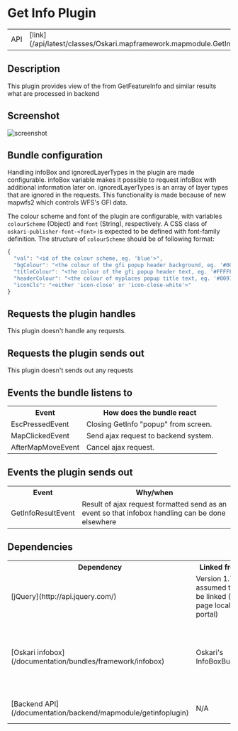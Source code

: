 # Get Info Plugin

<table class="table">
  <tr>
    <td>API</td><td>[link](/api/latest/classes/Oskari.mapframework.mapmodule.GetInfoPlugin.html)</td>
  </tr>
</table>

## Description

This plugin provides view of the from GetFeatureInfo and similar results what are processed in backend

## Screenshot

![screenshot](/images/bundles/gfi_query.png)

## Bundle configuration

Handling infoBox and ignoredLayerTypes in the plugin are made configurable. infoBox variable makes it possible to request infoBox with additional information later on. ignoredLayerTypes is an array of layer types that are ignored in the requests. This functionality is made because of new mapwfs2 which controls WFS's GFI data.

The colour scheme and font of the plugin are configurable, with variables `colourScheme` (Object) and `font` (String), respectively. A CSS class of `oskari-publisher-font-<font>` is expected to be defined with font-family definition. The structure of `colourScheme` should be of following format:

```javascript
{
  "val": "<id of the colour scheme, eg. 'blue'>",
  "bgColour": "<the colour of the gfi popup header background, eg. '#0091FF'>",
  "titleColour": "<the colour of the gfi popup header text, eg. '#FFFFFF'>",
  "headerColour": "<the colour of myplaces popup title text, eg. '#0091FF'>",
  "iconCls": "<either 'icon-close' or 'icon-close-white'>"
}
```

## Requests the plugin handles

This plugin doesn't handle any requests.

## Requests the plugin sends out

This plugin doesn't sends out any requests

## Events the bundle listens to

<table class="table">
  <tr>
    <th> Event </th><th> How does the bundle react</th>
  </tr>
  <tr>
    <td> EscPressedEvent </td><td> Closing GetInfo "popup" from screen.</td>
  </tr>
  <tr>
    <td> MapClickedEvent </td><td> Send ajax request to backend system.</td>
  </tr>
  <tr>
    <td> AfterMapMoveEvent </td><td> Cancel ajax request.</td>
  </tr>
</table>

## Events the plugin sends out

<table class="table">
  <tr>
    <th>Event</th><th>Why/when</th>
  </tr>
  <tr>
    <td>GetInfoResultEvent</td><td> Result of ajax request formatted send as an event so that infobox handling can be done elsewhere </td>
  </tr>
</table>

## Dependencies

<table class="table">
  <tr>
    <th> Dependency </th><th> Linked from </th><th> Purpose</th>
  </tr>
  <tr>
    <td> [jQuery](http://api.jquery.com/) </td>
    <td> Version 1.7.1 assumed to be linked (on page locally in portal) </td>
    <td> Used to create the UI</td>
  </tr>
  <tr>
    <td> [Oskari infobox](/documentation/bundles/framework/infobox) </td>
    <td> Oskari's InfoBoxBundle </td>
    <td> That handles the infobox as an Openlayers popup with customized UI
  </td>
  </tr>
  <tr>
    <td> [Backend API](/documentation/backend/mapmodule/getinfoplugin) </td>
    <td> N/A </td>
    <td> Get info is handle in backend</td>
  </tr>
</table>
